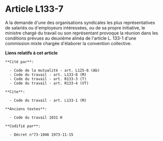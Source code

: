 # Article L133-7

A la demande d'une des organisations syndicales les plus représentatives de salariés ou d'employeurs intéressées, ou de sa
propre initiative, le ministre chargé du travail ou son représentant provoque la réunion dans les conditions prévues au
deuxième alinéa de l'article L. 133-1 d'une commission mixte chargée d'élaborer la convention collective.

**Liens relatifs à cet article**

	**Cité par**:

	  - Code de la mutualité - art. L125-6 (Ab)
	  - Code du travail - art. L133-8 (M)
	  - Code du travail - art. R133-3 (T)
	  - Code du travail - art. R133-4 (VT)

	**Cite**:

	  - Code du travail - art. L133-1 (M)

	**Anciens textes**:

	  - Code du travail 1031 H

	**Codifié par**:

	  - Décret n°73-1046 1973-11-15
